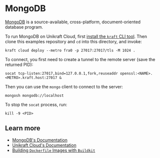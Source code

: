 # MongoDB

[MongoDB](https://www.mongodb.com) is a source-available, cross-platform, document-oriented database program.

To run MongoDB on Unikraft Cloud, first [install the `kraft` CLI tool](https://unikraft.org/docs/cli).
Then clone this examples repository and `cd` into this directory, and invoke:

```console
kraft cloud deploy --metro fra0 -p 27017:27017/tls -M 1024 .
```

To connect, you first need to create a tunnel to the remote server (save the returned PID):

```console
socat tcp-listen:27017,bind=127.0.0.1,fork,reuseaddr openssl:<NAME>.<METRO>.kraft.host:27017 &
```

Then you can use the `mongo` client to connect to the server:

```console
mongosh mongodb://localhost
```

To stop the `socat` process, run:

```console
kill -9 <PID>
```

## Learn more

- [MongoDB's Documentation](https://www.mongodb.com/docs/)
- [Unikraft Cloud's Documentation](https://unikraft.cloud/docs/)
- [Building `Dockerfile` Images with `Buildkit`](https://unikraft.org/guides/building-dockerfile-images-with-buildkit)
